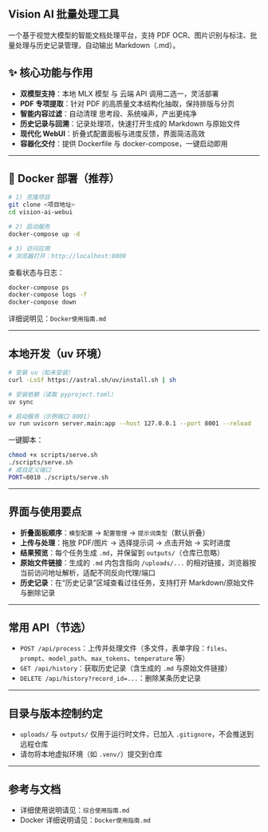 ## Vision AI 批量处理工具

一个基于视觉大模型的智能文档处理平台，支持 PDF OCR、图片识别与标注、批量处理与历史记录管理，自动输出 Markdown（.md）。

## ✨ 核心功能与作用

- **双模型支持**：本地 MLX 模型 与 云端 API 调用二选一，灵活部署
- **PDF 专项提取**：针对 PDF 的高质量文本结构化抽取，保持排版与分页
- **智能内容过滤**：自动清理 <think> 思考段、系统噪声，产出更纯净
- **历史记录与回溯**：记录处理项，快速打开生成的 Markdown 与原始文件
- **现代化 WebUI**：折叠式配置面板与进度反馈，界面简洁高效
- **容器化交付**：提供 Dockerfile 与 docker-compose，一键启动即用

---

## 🐳 Docker 部署（推荐）

```bash
# 1) 克隆项目
git clone <项目地址>
cd vision-ai-webui

# 2) 启动服务
docker-compose up -d

# 3) 访问应用
# 浏览器打开：http://localhost:8000
```

查看状态与日志：

```bash
docker-compose ps
docker-compose logs -f
docker-compose down
```

详细说明见：`Docker使用指南.md`

---

## 本地开发（uv 环境）

```bash
# 安装 uv（如未安装）
curl -LsSf https://astral.sh/uv/install.sh | sh

# 安装依赖（读取 pyproject.toml）
uv sync

# 启动服务（示例端口 8001）
uv run uvicorn server.main:app --host 127.0.0.1 --port 8001 --reload
```

一键脚本：

```bash
chmod +x scripts/serve.sh
./scripts/serve.sh
# 或自定义端口
PORT=8010 ./scripts/serve.sh
```

---

## 界面与使用要点

- **折叠面板顺序**：`模型配置` → `配置管理` → `提示词类型`（默认折叠）
- **上传与处理**：拖放 PDF/图片 → 选择提示词 → 点击开始 → 实时进度
- **结果预览**：每个任务生成 `.md`，并保留到 `outputs/`（仓库已忽略）
- **原始文件链接**：生成的 `.md` 内包含指向 `/uploads/...` 的相对链接，浏览器按当前访问地址解析，适配不同反向代理/端口
- **历史记录**：在“历史记录”区域查看过往任务，支持打开 Markdown/原始文件与删除记录

---

## 常用 API（节选）

- `POST /api/process`：上传并处理文件（多文件，表单字段：`files`、`prompt`、`model_path`、`max_tokens`、`temperature` 等）
- `GET /api/history`：获取历史记录（含生成的 `.md` 与原始文件链接）
- `DELETE /api/history?record_id=...`：删除某条历史记录

---

## 目录与版本控制约定

- `uploads/` 与 `outputs/` 仅用于运行时文件，已加入 `.gitignore`，不会推送到远程仓库
- 请勿将本地虚拟环境（如 `.venv/`）提交到仓库

---

## 参考与文档

- 详细使用说明请见：`综合使用指南.md`
- Docker 详细说明请见：`Docker使用指南.md`
